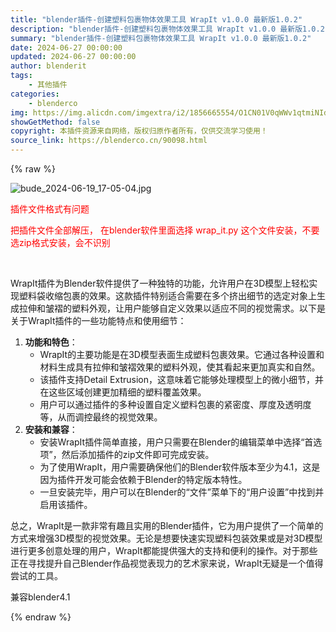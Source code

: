 ```yaml
---
title: "blender插件-创建塑料包裹物体效果工具 WrapIt v1.0.0 最新版1.0.2"
description: "blender插件-创建塑料包裹物体效果工具 WrapIt v1.0.0 最新版1.0.2"
summary: "blender插件-创建塑料包裹物体效果工具 WrapIt v1.0.0 最新版1.0.2"
date: 2024-06-27 00:00:00
updated: 2024-06-27 00:00:00
author: blenderit
tags: 
    - 其他插件
categories:
    - blenderco
img: https://img.alicdn.com/imgextra/i2/1856665554/O1CN01V0qWWv1qtmiNIdzIh_!!1856665554.jpg
showGetMethod: false
copyright: 本插件资源来自网络，版权归原作者所有，仅供交流学习使用！
source_link: https://blenderco.cn/90098.html
---
```


{% raw %}
<p><img src="https://img.alicdn.com/imgextra/i2/1856665554/O1CN01V0qWWv1qtmiNIdzIh_!!1856665554.jpg" alt="bude_2024-06-19_17-05-04.jpg"></p><p><span style="color: #ff0000;">插件文件格式有问题</span></p><p><span style="color: #ff0000;">把插件文件全部解压， </span><span style="color: #ff0000;">在blender软件里面选择 wrap_it.py 这个文件安装，不要选zip格式安装，会不识别</span></p><p> </p><p>WrapIt插件为Blender软件提供了一种独特的功能，允许用户在3D模型上轻松实现塑料袋收缩包裹的效果。这款插件特别适合需要在多个挤出细节的选定对象上生成拉伸和皱褶的塑料外观，让用户能够自定义效果以适应不同的视觉需求。以下是关于WrapIt插件的一些功能特点和使用细节：</p><ol>
<li><strong>功能和特色</strong>：
<ul>
<li>WrapIt的主要功能是在3D模型表面生成塑料包裹效果。它通过各种设置和材料生成具有拉伸和皱褶效果的塑料外观，使其看起来更加真实和自然。</li>
<li>该插件支持Detail Extrusion，这意味着它能够处理模型上的微小细节，并在这些区域创建更加精细的塑料覆盖效果。</li>
<li>用户可以通过插件的多种设置自定义塑料包裹的紧密度、厚度及透明度等，从而调控最终的视觉效果。</li>
</ul>
</li>
<li><strong>安装和兼容</strong>：
<ul>
<li>安装WrapIt插件简单直接，用户只需要在Blender的编辑菜单中选择“首选项”，然后添加插件的zip文件即可完成安装。</li>
<li>为了使用WrapIt，用户需要确保他们的Blender软件版本至少为4.1，这是因为插件开发可能会依赖于Blender的特定版本特性。</li>
<li>一旦安装完毕，用户可以在Blender的“文件”菜单下的“用户设置”中找到并启用该插件。</li>
</ul>
</li>
</ol><p>总之，WrapIt是一款非常有趣且实用的Blender插件，它为用户提供了一个简单的方式来增强3D模型的视觉效果。无论是想要快速实现塑料包装效果或是对3D模型进行更多创意处理的用户，WrapIt都能提供强大的支持和便利的操作。对于那些正在寻找提升自己Blender作品视觉表现力的艺术家来说，WrapIt无疑是一个值得尝试的工具。</p><p>兼容blender4.1</p>
<div style="display: none">blenderco</div>
{% endraw %}